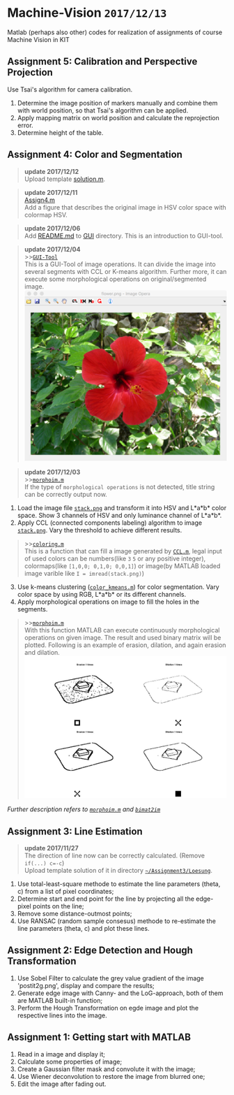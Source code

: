# Machine-Vision `2017/12/13`
Matlab (perhaps also other) codes for realization of assignments of course Machine Vision in KIT

## Assignment 5: Calibration and Perspective Projection
Use Tsai's algorithm for camera calibration.
1. Determine the image position of markers manually and combine them with world position, so that Tsai's algorithm can be applied.
2. Apply mapping matrix on world position and calculate the reprojection error.
3. Determine height of the table.

## Assignment 4: Color and Segmentation
> **update 2017/12/12**  
> Upload template [solution.m](https://github.com/wenyi1994/Machine-Vision/blob/master/Assignment4/solution.m).

> **update 2017/12/11**  
> [Assign4.m](https://github.com/wenyi1994/Machine-Vision/blob/master/Assignment4/Assign4.m)  
> Add a figure that describes the original image in HSV color space with colormap HSV.

> **update 2017/12/06**  
> Add [README.md](https://github.com/wenyi1994/Machine-Vision/blob/master/Assignment4/GUI/README.md) to [GUI](https://github.com/wenyi1994/Machine-Vision/tree/master/Assignment4/GUI) directory. This is an introduction to GUI-tool.

> **update 2017/12/04**  
> \>>[`GUI-Tool`](https://github.com/wenyi1994/Machine-Vision/tree/master/Assignment4/GUI)  
> This is a GUI-Tool of image operations. It can divide the image into several segments with CCL or K-means algorithm. Further more, it can execute some morphological operations on original/segmented image. 
> ![image](https://github.com/wenyi1994/Machine-Vision/blob/master/Assignment4/GUI/pics/main_GUI_171206.png)

> **update 2017/12/03**  
> \>>[`morphoim.m`](https://github.com/wenyi1994/Machine-Vision/blob/master/Assignment4/morphoim.m)  
> If the type of `morphological operations` is not detected, title string can be correctly output now.

1. Load the image file [`stack.png`](https://github.com/wenyi1994/Machine-Vision/blob/master/Assignment4/stack.png) and transform it into HSV and L\*a\*b\* color space. Show 3 channels of HSV and only luminance channel of L\*a\*b\*.
2. Apply CCL (connected components labeling) algorithm to image [`stack.png`](https://github.com/wenyi1994/Machine-Vision/blob/master/Assignment4/stack.png). Vary the threshold to achieve different results.  
> \>>[`coloring.m`](https://github.com/wenyi1994/Machine-Vision/blob/master/Assignment4/coloring.m)  
> This is a function that can fill a image generated by [`CCL.m`](https://github.com/wenyi1994/Machine-Vision/blob/master/Assignment4/ccl.m), legal input of used colors can be numbers(like `3` `5` or any positive integer), colormaps(like `[1,0,0; 0,1,0; 0,0,1]`) or image(by MATLAB loaded image varible like `I = imread(stack.png)`)
3. Use k-means clustering ([`color_kmeans.m`](https://github.com/wenyi1994/Machine-Vision/blob/master/Assignment4/color_kmeans.m)) for color segmentation. Vary color space by using RGB, L\*a\*b\* or its different channels.
4. Apply morphological operations on image to fill the holes in the segments.  
> \>>[`morphoim.m`](https://github.com/wenyi1994/Machine-Vision/blob/master/Assignment4/morphoim.m)  
> With this function MATLAB can execute continuously morphological operations on given image. The result and used binary matrix will be plotted. Following is an example of erasion, dilation, and again erasion and dilation.
> ![image](https://github.com/wenyi1994/Machine-Vision/blob/master/Assignment4/morpho_result.jpg)

*Further description refers to [`morphoim.m`](https://github.com/wenyi1994/Machine-Vision/blob/master/Assignment4/morphoim.m) and [`bimat2im`](https://github.com/wenyi1994/Machine-Vision/blob/master/Assignment4/bimat2im.m)*

## Assignment 3: Line Estimation
> **update 2017/11/27**  
> The direction of line now can be correctly calculated. (Remove `if(...) c=-c`)  
> Upload template solution of it in directory [`~/Assignment3/Loesung`](https://github.com/wenyi1994/Machine-Vision/tree/master/Assignment3/Loesung).
1. Use total-least-square methode to estimate the line parameters (theta, c) from a list of pixel coordinates;
2. Determine start and end point for the line by projecting all the edge-pixel points on the line;
3. Remove some distance-outmost points;
4. Use RANSAC (random sample consesus) methode to re-estimate the line parameters (theta, c) and plot these lines.

## Assignment 2: Edge Detection and Hough Transformation
1. Use Sobel Filter to calculate the grey value gradient of the image 'postit2g.png', display and compare the results;
2. Generate edge image with Canny- and the LoG-approach, both of them are MATLAB built-in function;
3. Perform the Hough Transformation on egde image and plot the respective lines into the image.

## Assignment 1: Getting start with MATLAB
1. Read in a image and display it;
2. Calculate some properties of image;
3. Create a Gaussian filter mask and convolute it with the image;
4. Use Wiener deconvolution to restore the image from blurred one;
5. Edit the image after fading out.
